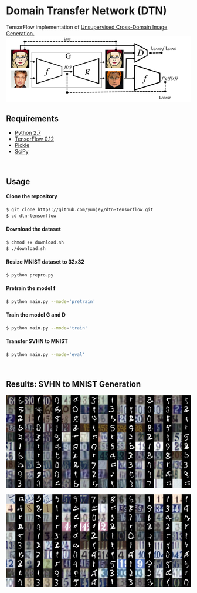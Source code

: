 # Domain Transfer Network (DTN) 
TensorFlow implementation of [Unsupervised Cross-Domain Image Generation.](https://arxiv.org/abs/1611.02200)
![alt text](jpg/dtn.jpg)

## Requirements
* [Python 2.7](https://www.continuum.io/downloads)
* [TensorFlow 0.12](https://github.com/tensorflow/tensorflow/tree/r0.12)
* [Pickle](https://docs.python.org/2/library/pickle.html)
* [SciPy](http://www.scipy.org/install.html)

<br>

## Usage

#### Clone the repository
```bash
$ git clone https://github.com/yunjey/dtn-tensorflow.git
$ cd dtn-tensorflow
```

#### Download the dataset
```bash
$ chmod +x download.sh
$ ./download.sh
```

#### Resize MNIST dataset to 32x32 
```bash
$ python prepro.py
```

#### Pretrain the model f
```bash
$ python main.py --mode='pretrain'
```

#### Train the model G and D
```bash
$ python main.py --mode='train'
```

#### Transfer SVHN to MNIST
```bash
$ python main.py --mode='eval'
```
<br>

## Results: SVHN to MNIST Generation
![alt text](jpg/svhn_mnist_3700.gif)

![alt text](jpg/svhn_mnist_2900.gif)


